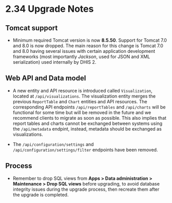 # 2.34 Upgrade Notes

## Tomcat support

- Minimum required Tomcat version is now **8.5.50**. Support for Tomcat 7.0 and 8.0 is now dropped. The main reason for this change is Tomcat 7.0 and 8.0 having several issues with certain application development frameworks (most importantly _Jackson_, used for JSON and XML serialization) used internally by DHIS 2. 

## Web API and Data model

- A new entity and API resource is introduced called `Visualization`, located at `/api/visualizations`. The visualization entity merges the previous `ReportTable` and `Chart` entities and API resources. The corresponding API endpoints `/api/reportTables` and `/api/charts` will be functional for some time but will be removed in the future and we recommend clients to migrate as soon as possible. This also implies that report tables and charts cannot be exchanged between systems using the `/api/metadata` endpint, instead, metadata should be exchanged as visualizations.

- The `/api/configuration/settings` and `/api/configuration/settings/filter` endpoints have been removed.

## Process
- Remember to drop SQL views from **Apps > Data administration > Maintenance > Drop SQL views** before upgrading, to avoid database integrity issues during the upgrade process, then recreate them after the upgrade is completed.
